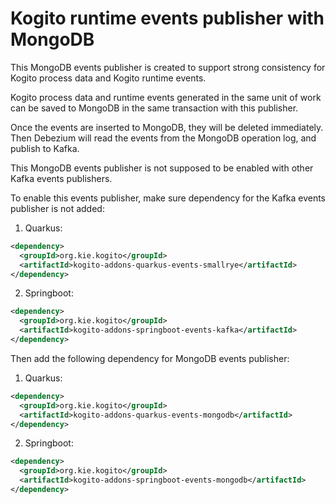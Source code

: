# Kogito runtime events publisher with MongoDB

This MongoDB events publisher is created to support strong consistency for Kogito process data and Kogito runtime events.

Kogito process data and runtime events generated in the same unit of work can be saved to MongoDB in the same transaction with this publisher.

Once the events are inserted to MongoDB, they will be deleted immediately. Then Debezium will read the events from the MongoDB operation log, and publish to Kafka.

This MongoDB events publisher is not supposed to be enabled with other Kafka events publishers.

To enable this events publisher, make sure dependency for the Kafka events publisher is not added:

1. Quarkus:
```xml
<dependency>
  <groupId>org.kie.kogito</groupId>
  <artifactId>kogito-addons-quarkus-events-smallrye</artifactId>
</dependency>
```

2. Springboot:
```xml
<dependency>
  <groupId>org.kie.kogito</groupId>
  <artifactId>kogito-addons-springboot-events-kafka</artifactId>
</dependency>
```

Then add the following dependency for MongoDB events publisher:

1. Quarkus:
```xml
<dependency>
  <groupId>org.kie.kogito</groupId>
  <artifactId>kogito-addons-quarkus-events-mongodb</artifactId>
</dependency>
```

2. Springboot:
```xml
<dependency>
  <groupId>org.kie.kogito</groupId>
  <artifactId>kogito-addons-springboot-events-mongodb</artifactId>
</dependency>
```